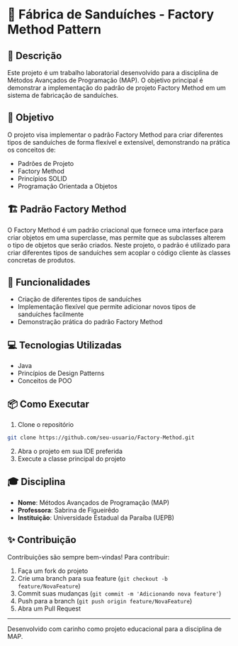 # 🥪 Fábrica de Sanduíches - Factory Method Pattern

## 📝 Descrição
Este projeto é um trabalho laboratorial desenvolvido para a disciplina de Métodos Avançados de Programação (MAP). O objetivo principal é demonstrar a implementação do padrão de projeto Factory Method em um sistema de fabricação de sanduíches.

## 🎯 Objetivo
O projeto visa implementar o padrão Factory Method para criar diferentes tipos de sanduíches de forma flexível e extensível, demonstrando na prática os conceitos de:
- Padrões de Projeto
- Factory Method
- Princípios SOLID
- Programação Orientada a Objetos

## 🏗️ Padrão Factory Method
O Factory Method é um padrão criacional que fornece uma interface para criar objetos em uma superclasse, mas permite que as subclasses alterem o tipo de objetos que serão criados. Neste projeto, o padrão é utilizado para criar diferentes tipos de sanduíches sem acoplar o código cliente às classes concretas de produtos.

## 🚀 Funcionalidades
- Criação de diferentes tipos de sanduíches
- Implementação flexível que permite adicionar novos tipos de sanduíches facilmente
- Demonstração prática do padrão Factory Method

## 💻 Tecnologias Utilizadas
- Java
- Princípios de Design Patterns
- Conceitos de POO

## 📦 Como Executar
1. Clone o repositório
```bash
git clone https://github.com/seu-usuario/Factory-Method.git
```
2. Abra o projeto em sua IDE preferida
3. Execute a classe principal do projeto

## 🎓 Disciplina
- **Nome**: Métodos Avançados de Programação (MAP)
- **Professora**: Sabrina de Figueirêdo
- **Instituição**: Universidade Estadual da Paraíba (UEPB)

## ✨ Contribuição
Contribuições são sempre bem-vindas! Para contribuir:
1. Faça um fork do projeto
2. Crie uma branch para sua feature (`git checkout -b feature/NovaFeature`)
3. Commit suas mudanças (`git commit -m 'Adicionando nova feature'`)
4. Push para a branch (`git push origin feature/NovaFeature`)
5. Abra um Pull Request

---
Desenvolvido com carinho como projeto educacional para a disciplina de MAP. 
